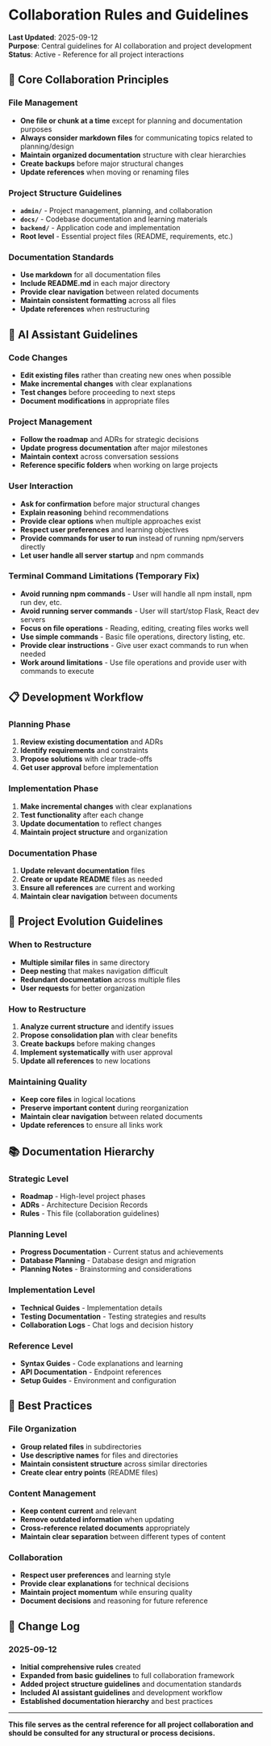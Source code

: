# Collaboration Rules and Guidelines

**Last Updated**: 2025-09-12  
**Purpose**: Central guidelines for AI collaboration and project development  
**Status**: Active - Reference for all project interactions

## 🎯 **Core Collaboration Principles**

### **File Management**
- **One file or chunk at a time** except for planning and documentation purposes
- **Always consider markdown files** for communicating topics related to planning/design
- **Maintain organized documentation** structure with clear hierarchies
- **Create backups** before major structural changes
- **Update references** when moving or renaming files

### **Project Structure Guidelines**
- **`admin/`** - Project management, planning, and collaboration
- **`docs/`** - Codebase documentation and learning materials
- **`backend/`** - Application code and implementation
- **Root level** - Essential project files (README, requirements, etc.)

### **Documentation Standards**
- **Use markdown** for all documentation files
- **Include README.md** in each major directory
- **Provide clear navigation** between related documents
- **Maintain consistent formatting** across all files
- **Update references** when restructuring

## 🤖 **AI Assistant Guidelines**

### **Code Changes**
- **Edit existing files** rather than creating new ones when possible
- **Make incremental changes** with clear explanations
- **Test changes** before proceeding to next steps
- **Document modifications** in appropriate files

### **Project Management**
- **Follow the roadmap** and ADRs for strategic decisions
- **Update progress documentation** after major milestones
- **Maintain context** across conversation sessions
- **Reference specific folders** when working on large projects

### **User Interaction**
- **Ask for confirmation** before major structural changes
- **Explain reasoning** behind recommendations
- **Provide clear options** when multiple approaches exist
- **Respect user preferences** and learning objectives
- **Provide commands for user to run** instead of running npm/servers directly
- **Let user handle all server startup** and npm commands

### **Terminal Command Limitations (Temporary Fix)**
- **Avoid running npm commands** - User will handle all npm install, npm run dev, etc.
- **Avoid running server commands** - User will start/stop Flask, React dev servers
- **Focus on file operations** - Reading, editing, creating files works well
- **Use simple commands** - Basic file operations, directory listing, etc.
- **Provide clear instructions** - Give user exact commands to run when needed
- **Work around limitations** - Use file operations and provide user with commands to execute

## 📋 **Development Workflow**

### **Planning Phase**
1. **Review existing documentation** and ADRs
2. **Identify requirements** and constraints
3. **Propose solutions** with clear trade-offs
4. **Get user approval** before implementation

### **Implementation Phase**
1. **Make incremental changes** with clear explanations
2. **Test functionality** after each change
3. **Update documentation** to reflect changes
4. **Maintain project structure** and organization

### **Documentation Phase**
1. **Update relevant documentation** files
2. **Create or update README** files as needed
3. **Ensure all references** are current and working
4. **Maintain clear navigation** between documents

## 🔄 **Project Evolution Guidelines**

### **When to Restructure**
- **Multiple similar files** in same directory
- **Deep nesting** that makes navigation difficult
- **Redundant documentation** across multiple files
- **User requests** for better organization

### **How to Restructure**
1. **Analyze current structure** and identify issues
2. **Propose consolidation plan** with clear benefits
3. **Create backups** before making changes
4. **Implement systematically** with user approval
5. **Update all references** to new locations

### **Maintaining Quality**
- **Keep core files** in logical locations
- **Preserve important content** during reorganization
- **Maintain clear navigation** between related documents
- **Update references** to ensure all links work

## 📚 **Documentation Hierarchy**

### **Strategic Level**
- **Roadmap** - High-level project phases
- **ADRs** - Architecture Decision Records
- **Rules** - This file (collaboration guidelines)

### **Planning Level**
- **Progress Documentation** - Current status and achievements
- **Database Planning** - Database design and migration
- **Planning Notes** - Brainstorming and considerations

### **Implementation Level**
- **Technical Guides** - Implementation details
- **Testing Documentation** - Testing strategies and results
- **Collaboration Logs** - Chat logs and decision history

### **Reference Level**
- **Syntax Guides** - Code explanations and learning
- **API Documentation** - Endpoint references
- **Setup Guides** - Environment and configuration

## 🚀 **Best Practices**

### **File Organization**
- **Group related files** in subdirectories
- **Use descriptive names** for files and directories
- **Maintain consistent structure** across similar directories
- **Create clear entry points** (README files)

### **Content Management**
- **Keep content current** and relevant
- **Remove outdated information** when updating
- **Cross-reference related documents** appropriately
- **Maintain clear separation** between different types of content

### **Collaboration**
- **Respect user preferences** and learning style
- **Provide clear explanations** for technical decisions
- **Maintain project momentum** while ensuring quality
- **Document decisions** and reasoning for future reference

## 📝 **Change Log**

### **2025-09-12**
- **Initial comprehensive rules** created
- **Expanded from basic guidelines** to full collaboration framework
- **Added project structure guidelines** and documentation standards
- **Included AI assistant guidelines** and development workflow
- **Established documentation hierarchy** and best practices

---

**This file serves as the central reference for all project collaboration and should be consulted for any structural or process decisions.**